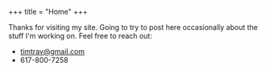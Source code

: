 +++
title = "Home"
+++

Thanks for visiting my site. Going to try to post here occasionally about the stuff I'm working on. Feel free to reach out:

- [timtrav@gmail.com](mailto:timtrav@gmail.com)
- 617-800-7258